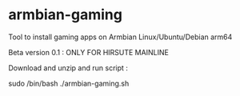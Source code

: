 # armbian-gaming
Tool to install gaming apps on Armbian Linux/Ubuntu/Debian arm64

Beta version 0.1 : ONLY FOR HIRSUTE MAINLINE

Download and unzip and run script : 

sudo /bin/bash ./armbian-gaming.sh
